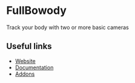 # FullBowody
Track your body with two or more basic cameras

## Useful links
- [Website](https://furwaz.com/fullbowody)
- [Documentation](https://furwaz.com/fullbowody/docs)
- [Addons](https://furwaz.com/fullbowody/addons)
